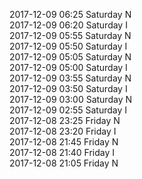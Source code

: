2017-12-09 06:25 Saturday  N  
2017-12-09 06:20 Saturday  I  
2017-12-09 05:55 Saturday  N  
2017-12-09 05:50 Saturday  I  
2017-12-09 05:05 Saturday  N  
2017-12-09 05:00 Saturday  I  
2017-12-09 03:55 Saturday  N  
2017-12-09 03:50 Saturday  I  
2017-12-09 03:00 Saturday  N  
2017-12-09 02:55 Saturday  I  
2017-12-08 23:25 Friday  N  
2017-12-08 23:20 Friday  I  
2017-12-08 21:45 Friday  N  
2017-12-08 21:40 Friday  I  
2017-12-08 21:05 Friday  N  
